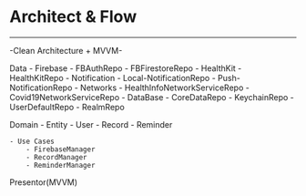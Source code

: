 #  Architect & Flow
-------------------------------------------------------

-Clean Architecture + MVVM-


Data
    - Firebase
        - FBAuthRepo
        - FBFirestoreRepo
    - HealthKit
        - HealthKitRepo
    - Notification
        - Local-NotificationRepo
        - Push-NotificationRepo
    - Networks
        - HealthInfoNetworkServiceRepo
        - Covid19NetworkServiceRepo
    - DataBase
        - CoreDataRepo
        - KeychainRepo
        - UserDefaultRepo
        - RealmRepo
    
Domain
    - Entity
        - User
        - Record
        - Reminder
    
    - Use Cases
        - FirebaseManager
        - RecordManager
        - ReminderManager

Presentor(MVVM)

